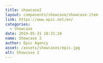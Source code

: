 ```yaml
---
title: showcase2
layout: components/showcase/showcase-item
link: https://www.epic.net/en/
categories:
  - showcase
date: 2019-05-31 10:31:24
name: Showcase 2
author: Epic Agency
asset: /assets/showcases/epic.jpg
alt: Showcase 2
---
```

